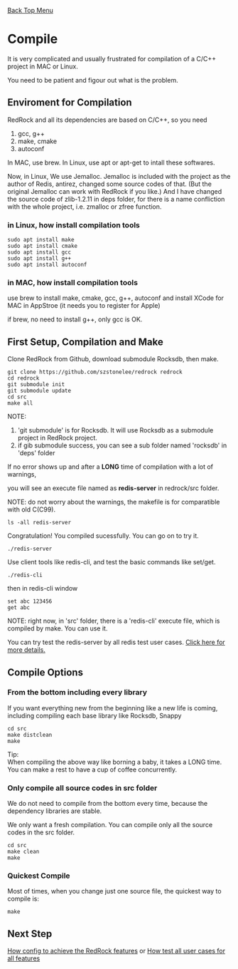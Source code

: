 [Back Top Menu](../README.md)

# Compile

It is very complicated and usually frustrated for compilation of a C/C++ project in MAC or Linux.

You need to be patient and figour out what is the problem.

## Enviroment for Compilation

RedRock and all its dependencies are based on C/C++, so you need 
1. gcc, g++
2. make, cmake
3. autoconf

In MAC, use brew. In Linux, use apt or apt-get to intall these softwares.

Now, in Linux, We use Jemalloc. Jemalloc is included with the project as the author of Redis, antirez, changed some source codes of that. (But the original Jemalloc can work with RedRock if you like.) And I have changed the source code of zlib-1.2.11 in deps folder, for there is a name confliction with the whole project, i.e. zmalloc or zfree function.

### in Linux, how install compilation tools
```
sudo apt install make
sudo apt install cmake
sudo apt install gcc
sudo apt install g++
sudo apt install autoconf
```

### in MAC, how install compilation tools

use brew to install make, cmake, gcc, g++, autoconf 
and install XCode for MAC in AppStroe (it needs you to register for Apple)

if brew, no need to install g++, only gcc is OK.

## First Setup, Compilation and Make

Clone RedRock from Github, download submodule Rocksdb, then make.
```
git clone https://github.com/szstonelee/redrock redrock
cd redrock
git submodule init
git submodule update
cd src
make all
```

NOTE: 
1. 'git submodule' is for Rocksdb. It will use Rocksdb as a submodule project in RedRock project.
2. if gib submodule success, you can see a sub folder named 'rocksdb' in 'deps' folder

If no error shows up and after a **LONG** time of compilation with a lot of warnings, 

you will see an execute file named as **redis-server** in redrock/src folder.

NOTE: do not worry about the warnings, the makefile is for comparatible with old C(C99).
```
ls -all redis-server
```
Congratulation! You compiled sucessfully. 
You can go on to try it.
```
./redis-server
```
Use client tools like redis-cli, and test the basic commands like set/get.
```
./redis-cli
```
then in redis-cli window
```
set abc 123456
get abc
```
NOTE: right now, in 'src' folder, there is a 'redis-cli' execute file, which is compiled by make. You can use it.

You can try test the redis-server by all redis test user cases. [Click here for more details.](test_en.md)

## Compile Options
### From the bottom including every library
If you want everything new from the beginning like a new life is coming, including compiling each base library like Rocksdb, Snappy
```
cd src
make distclean
make
```
Tip:  
When compiling the above way like borning a baby, it takes a LONG time.  
You can make a rest to have a cup of coffee concurrently.
### Only compile all source codes in src folder
We do not need to compile from the bottom every time, because the dependency libraries are stable.

We only want a fresh compilation. You can compile only all the source codes in the src folder.
```
cd src
make clean
make
```
### Quickest Compile
Most of times, when you change just one source file, the quickest way to compile is: 
```
make
```

## Next Step

[How config to achieve the RedRock features](howrun_en.md) or [How test all user cases for all features](test_en.md)
